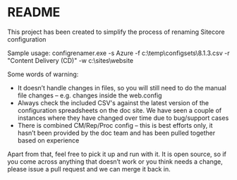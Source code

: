 # README #

This project has been created to simplify the process of renaming Sitecore configuration 

Sample usage: configrenamer.exe -s Azure -f c:\temp\configsets\8.1.3.csv -r "Content Delivery (CD)" -w c:\sites\website

Some words of warning:
- 	It doesn’t handle changes in files, so you will still need to do the manual file changes – e.g. changes inside the web.config
- 	Always check the included CSV's against the latest version of the configuration spreadsheets on the doc site. We have seen a couple of instances where they have changed over time due to bug/support cases
- 	There is combined  CM/Rep/Proc config – this is best efforts only, it hasn’t been provided by the doc team and has been pulled together based on experience

Apart from that, feel free to pick it up and run with it. It is open source, so if you come across anything that doesn’t work or you think needs a change, please issue a pull request and we can merge it back in.